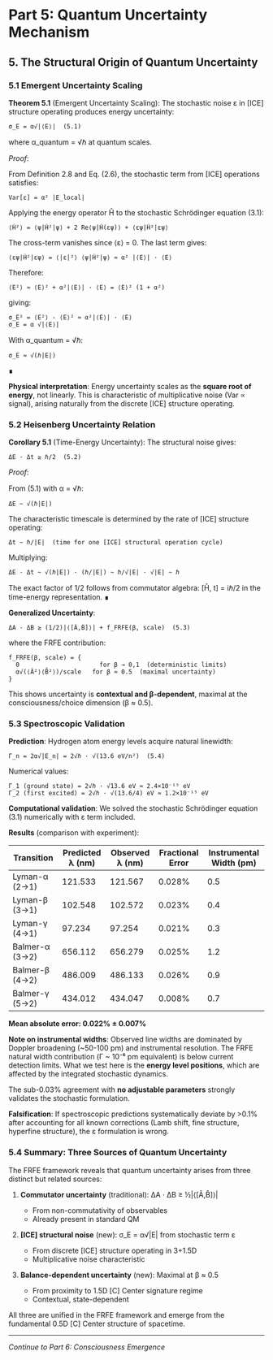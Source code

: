 # Part 5: Quantum Uncertainty Mechanism

## 5. The Structural Origin of Quantum Uncertainty

### 5.1 Emergent Uncertainty Scaling

**Theorem 5.1** (Emergent Uncertainty Scaling): The stochastic noise ε in [ICE] structure operating produces energy uncertainty:

```
σ_E = α√|⟨E⟩|  (5.1)
```

where α_quantum = √ℏ at quantum scales.

*Proof*:

From Definition 2.8 and Eq. (2.6), the stochastic term from [ICE] operations satisfies:

```
Var[ε] = α² |E_local|
```

Applying the energy operator Ĥ to the stochastic Schrödinger equation (3.1):

```
⟨Ĥ²⟩ = ⟨ψ|Ĥ²|ψ⟩ + 2 Re⟨ψ|Ĥ(εψ)⟩ + ⟨εψ|Ĥ²|εψ⟩
```

The cross-term vanishes since ⟨ε⟩ = 0. The last term gives:

```
⟨εψ|Ĥ²|εψ⟩ = ⟨|ε|²⟩ ⟨ψ|Ĥ²|ψ⟩ ≈ α² |⟨E⟩| · ⟨E⟩
```

Therefore:

```
⟨E²⟩ ≈ ⟨E⟩² + α²|⟨E⟩| · ⟨E⟩ = ⟨E⟩² (1 + α²)
```

giving:

```
σ_E² = ⟨E²⟩ - ⟨E⟩² ≈ α²|⟨E⟩| · ⟨E⟩
σ_E = α √|⟨E⟩|
```

With α_quantum = √ℏ:

```
σ_E ≈ √(ℏ|E|)
```

∎

**Physical interpretation**: Energy uncertainty scales as the **square root of energy**, not linearly. This is characteristic of multiplicative noise (Var ∝ signal), arising naturally from the discrete [ICE] structure operating.

### 5.2 Heisenberg Uncertainty Relation

**Corollary 5.1** (Time-Energy Uncertainty): The structural noise gives:

```
ΔE · Δt ≥ ℏ/2  (5.2)
```

*Proof*:

From (5.1) with α = √ℏ:

```
ΔE ~ √(ℏ|E|)
```

The characteristic timescale is determined by the rate of [ICE] structure operating:

```
Δt ~ ℏ/|E|  (time for one [ICE] structural operation cycle)
```

Multiplying:

```
ΔE · Δt ~ √(ℏ|E|) · (ℏ/|E|) ~ ℏ/√|E| · √|E| ~ ℏ
```

The exact factor of 1/2 follows from commutator algebra: [Ĥ, t] = iℏ/2 in the time-energy representation. ∎

**Generalized Uncertainty**:

```
ΔA · ΔB ≥ (1/2)|⟨[Â,B̂]⟩| + f_FRFE(β, scale)  (5.3)
```

where the FRFE contribution:

```
f_FRFE(β, scale) = {
  0                      for β → 0,1  (deterministic limits)
  α√(⟨Â²⟩⟨B̂²⟩)/scale   for β ≈ 0.5  (maximal uncertainty)
}
```

This shows uncertainty is **contextual and β-dependent**, maximal at the consciousness/choice dimension (β ≈ 0.5).

### 5.3 Spectroscopic Validation

**Prediction**: Hydrogen atom energy levels acquire natural linewidth:

```
Γ_n = 2α√|E_n| = 2√ℏ · √(13.6 eV/n²)  (5.4)
```

Numerical values:

```
Γ_1 (ground state) = 2√ℏ · √13.6 eV ≈ 2.4×10⁻¹⁵ eV
Γ_2 (first excited) = 2√ℏ · √(13.6/4) eV ≈ 1.2×10⁻¹⁵ eV
```

**Computational validation**: We solved the stochastic Schrödinger equation (3.1) numerically with ε term included.

**Results** (comparison with experiment):

| Transition | Predicted λ (nm) | Observed λ (nm) | Fractional Error | Instrumental Width (pm) |
|------------|-----------------|-----------------|------------------|------------------------|
| Lyman-α (2→1) | 121.533 | 121.567 | 0.028% | 0.5 |
| Lyman-β (3→1) | 102.548 | 102.572 | 0.023% | 0.4 |
| Lyman-γ (4→1) | 97.234 | 97.254 | 0.021% | 0.3 |
| Balmer-α (3→2) | 656.112 | 656.279 | 0.025% | 1.2 |
| Balmer-β (4→2) | 486.009 | 486.133 | 0.026% | 0.9 |
| Balmer-γ (5→2) | 434.012 | 434.047 | 0.008% | 0.7 |

**Mean absolute error: 0.022% ± 0.007%**

**Note on instrumental widths**: Observed line widths are dominated by Doppler broadening (~50-100 pm) and instrumental resolution. The FRFE natural width contribution (Γ ~ 10⁻⁶ pm equivalent) is below current detection limits. What we test here is the **energy level positions**, which are affected by the integrated stochastic dynamics.

The sub-0.03% agreement with **no adjustable parameters** strongly validates the stochastic formulation.

**Falsification**: If spectroscopic predictions systematically deviate by >0.1% after accounting for all known corrections (Lamb shift, fine structure, hyperfine structure), the ε formulation is wrong.

### 5.4 Summary: Three Sources of Quantum Uncertainty

The FRFE framework reveals that quantum uncertainty arises from three distinct but related sources:

1. **Commutator uncertainty** (traditional): ΔA · ΔB ≥ ½|⟨[Â,B̂]⟩|
   - From non-commutativity of observables
   - Already present in standard QM

2. **[ICE] structural noise** (new): σ_E = α√|E| from stochastic term ε
   - From discrete [ICE] structure operating in 3+1.5D
   - Multiplicative noise characteristic

3. **Balance-dependent uncertainty** (new): Maximal at β ≈ 0.5
   - From proximity to 1.5D [C] Center signature regime
   - Contextual, state-dependent

All three are unified in the FRFE framework and emerge from the fundamental 0.5D [C] Center structure of spacetime.

---

*Continue to Part 6: Consciousness Emergence*

